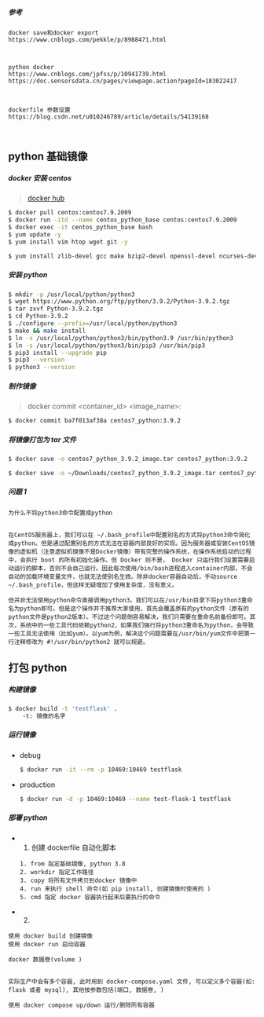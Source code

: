 ##### 参考

```
docker save和docker export
https://www.cnblogs.com/pekkle/p/8988471.html



python docker
https://www.cnblogs.com/jpfss/p/10941739.html
https://doc.sensorsdata.cn/pages/viewpage.action?pageId=183022417



dockerfile 参数设置
https://blog.csdn.net/u010246789/article/details/54139168



```

## python 基础镜像

##### docker 安装 centos

> [docker hub](https://hub.docker.com/_/centos)

```bash
$ docker pull centos:centos7.9.2009
$ docker run -itd --name centos_python_base centos:centos7.9.2009
$ docker exec -it centos_python_base bash
$ yum update -y
$ yum install vim htop wget git -y

$ yum install zlib-devel gcc make bzip2-devel openssl-devel ncurses-devel sqlite-devel readline-devel tk-devel libffi-devel -y
```

##### 安装 python

```bash
$ mkdir -p /usr/local/python/python3
$ wget https://www.python.org/ftp/python/3.9.2/Python-3.9.2.tgz
$ tar zxvf Python-3.9.2.tgz
$ cd Python-3.9.2
$ ./configure --prefix=/usr/local/python/python3
$ make && make install
$ ln -s /usr/local/python/python3/bin/python3.9 /usr/bin/python3
$ ln -s /usr/local/python/python3/bin/pip3 /usr/bin/pip3
$ pip3 install --upgrade pip
$ pip3 --version
$ python3 --version
```

##### 制作镜像

> docker commit <container_id> <image_name>:<tag> 

```bash
$ docker commit ba7f013af38a centos7_python:3.9.2
```

##### 将镜像打包为 tar 文件

```bash
$ docker save -o centos7_python_3.9.2_image.tar centos7_python:3.9.2

$ docker save -o ~/Downloads/centos7_python_3.9.2_image.tar centos7_python:3.9.2
```

##### 问题 1

```
为什么不将python3命令配置成python


在CentOS服务器上，我们可以在 ~/.bash_profile中配置别名的方式将python3命令简化成python。但是通过配置别名的方式无法在容器内部良好的实现。因为服务器或安装CentOS镜像的虚拟机（注意虚拟机镜像不是Docker镜像）带有完整的操作系统，在操作系统启动的过程中，会执行 boot 的所有初始化操作。但 Docker 则不是， Docker 只运行我们设置需要启动运行的脚本，否则不会自己运行。因此每次使用/bin/bash进程进入container内部，不会自动的加载环境变量文件，也就无法使别名生效。除非docker容器自动后，手动source ~/.bash_profile，但这样无疑增加了使用复杂度，没有意义。

但并非无法使用python命令直接调用python3。我们可以在/usr/bin目录下将python3重命名为python即可。但是这个操作并不推荐大家使用，首先会覆盖原有的python文件（原有的python文件是python2版本）。不过这个问题倒容易解决，我们只需要在重命名前备份即可。其次，系统中的一些工具代码依赖python2，如果我们强行将python3重命名为python，会导致一些工具无法使用（比如yum）。以yum为例，解决这个问题需要在/usr/bin/yum文件中把第一行注释修改为 #!/usr/bin/python2 就可以规避。

```

## 打包 python

##### 构建镜像

```bash
$ docker build -t 'testflask' .
	-t: 镜像的名字
```

##### 运行镜像 

- debug

  ```bash
  $ docker run -it --rm -p 10469:10469 testflask
  ```

- production

  ```bash
  $ docker run -d -p 10469:10469 --name test-flask-1 testflask
  ```


##### 部署 python

- 1. 创建 dockerfile 自动化脚本

  ```
  1. from 指定基础镜像, python 3.8
  2. workdir 指定工作路径
  3. copy 将所有文件拷贝到docker 镜像中
  4. run 来执行 shell 命令(如 pip install, 创建镜像时使用的 )
  5. cmd 指定 docker 容器执行起来后要执行的命令
  ```

- 2. 

```
使用 docker build 创建镜像
使用 docker run 启动容器

docker 数据卷(volume )


实际生产中会有多个容器, 此时用到 docker-compose.yaml 文件, 可以定义多个容器(如: flask 或者 mysql), 其他按参数包括(端口, 数据卷, )

使用 docker compose up/down 运行/删除所有容器

```























































